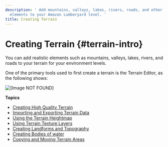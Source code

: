 ```yaml
---
description: ' Add mountains, valleys, lakes, rivers, roads, and other realistic terrain
  elements to your Amazon Lumberyard level. '
title: Creating Terrain
---
```

# Creating Terrain {#terrain-intro}

You can add realistic elements such as mountains, valleys, lakes, rivers, and roads to your terrain for your environment levels\.

One of the primary tools used to first create a terrain is the Terrain Editor, as the following shows:

![\[Image NOT FOUND\]](/images/userguide/terrain/terrain-editor.png)

**Topics**
+ [Creating High Quality Terrain](/docs/userguide/terrain/high-quality.md)
+ [Importing and Exporting Terrain Data](/docs/userguide/terrain/import-data.md)
+ [Using the Terrain Heightmap](/docs/userguide/terrain/heightmap-intro.md)
+ [Using Terrain Texture Layers](/docs/userguide/terrain/texture-layers-intro.md)
+ [Creating Landforms and Topography](/docs/userguide/terrain/landforms-intro.md)
+ [Creating Bodies of water](/docs/userguide/terrain/water-intro.md)
+ [Copying and Moving Terrain Areas](/docs/userguide/terrain/copy.md)